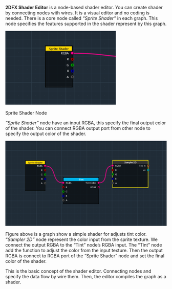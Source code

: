 **2DFX Shader Editor** is a node-based shader editor. You can create shader by connecting nodes with wires. It is a visual editor and no coding is needed. There is a core node called _“Sprite Shader”_ in each graph. This node specifies the features supported in the shader represent by this graph.

![](images/0_1.png) 

Sprite Shader Node

_“Sprite Shader”_ node have an input RGBA, this specify the final output color of the shader. You can connect RGBA output port from other node to specify the output color of the shader.

![](images/0_2.png)

Figure above is a graph show a simple shader for adjusts tint color. _“Sampler 2D”_ node represent the color input from the sprite texture. We connect the output RGBA to the “Tint” node’s RGBA input. The “Tint” node add the function to adjust the color from the input texture. Then the output RGBA is connect to RGBA port of the “Sprite Shader” node and set the final color of  the shader.

This is the basic concept of the shader editor. Connecting nodes and specify the data flow by wire them. Then, the editor compiles the graph as a shader.